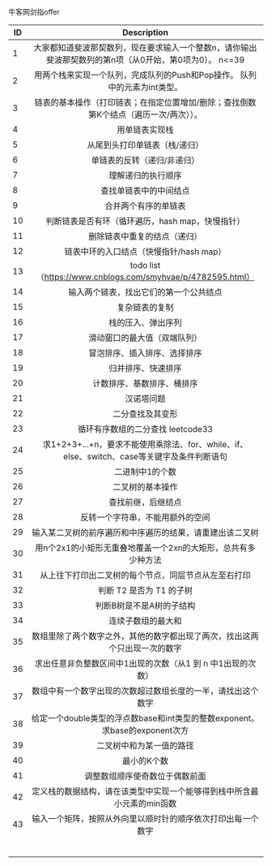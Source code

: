 牛客网剑指offer

| ID   |                         Description                          |
| ---- | :----------------------------------------------------------: |
| 1    | 大家都知道斐波那契数列，现在要求输入一个整数n，请你输出斐波那契数列的第n项（从0开始，第0项为0）。 n<=39 |
| 2    | 用两个栈来实现一个队列，完成队列的Push和Pop操作。 队列中的元素为int类型。 |
| 3    | 链表的基本操作（打印链表；在指定位置增加/删除；查找倒数第K个结点（遍历一次/两次））。 |
| 4    |                        用单链表实现栈                        |
| 5    |                从尾到头打印单链表（栈/递归）                 |
| 6    |                 单链表的反转（递归/非递归）                  |
| 7    |                      理解递归的执行顺序                      |
| 8    |                    查找单链表中的中间结点                    |
| 9    |                     合并两个有序的单链表                     |
| 10   |       判断链表是否有环（循环遍历，hash map，快慢指针）       |
| 11   |                 删除链表中重复的结点（递归）                 |
| 12   |           链表中环的入口结点（快慢指针/hash map）            |
| 13   | todo list（https://www.cnblogs.com/smyhvae/p/4782595.html）  |
| 14   |            输入两个链表，找出它们的第一个公共结点            |
| 15   |                        复杂链表的复制                        |
| 16   |                      栈的压入、弹出序列                      |
| 17   |                 滑动窗口的最大值（双端队列）                 |
| 18   |                 冒泡排序、插入排序、选择排序                 |
| 19   |                      归并排序、快速排序                      |
| 20   |                  计数排序、基数排序、桶排序                  |
| 21   |                          汉诺塔问题                          |
| 22   |                       二分查找及其变形                       |
| 23   |              循环有序数组的二分查找 leetcode33               |
| 24   | 求1+2+3+...+n，要求不能使用乘除法、for、while、if、else、switch、case等关键字及条件判断语句 |
| 25   |                       二进制中1的个数                        |
| 26   |                       二叉树的基本操作                       |
| 27   |                      查找前继，后继结点                      |
| 28   |               反转一个字符串，不能用额外的空间               |
| 29   |   输入某二叉树的前序遍历和中序遍历的结果，请重建出该二叉树   |
| 30   | 用n个2x1的小矩形无重叠地覆盖一个2xn的大矩形，总共有多少种方法 |
| 31   |     从上往下打印出二叉树的每个节点，同层节点从左至右打印     |
| 32   |                   判断 T2 是否为 T1 的子树                   |
| 33   |                   判断B树是不是A树的子结构                   |
| 34   |                      连续子数组的最大和                      |
| 35   | 数组里除了两个数字之外，其他的数字都出现了两次，找出这两个只出现一次的数字 |
| 36   | 求出任意非负整数区间中1出现的次数（从1 到 n 中1出现的次数）  |
| 37   | 数组中有一个数字出现的次数超过数组长度的一半，请找出这个数字 |
| 38   | 给定一个double类型的浮点数base和int类型的整数exponent。求base的exponent次方 |
| 39   |                   二叉树中和为某一值的路径                   |
| 40   |                         最小的K个数                          |
| 41   |                调整数组顺序使奇数位于偶数前面                |
| 42   | 定义栈的数据结构，请在该类型中实现一个能够得到栈中所含最小元素的min函数 |
| 43   | 输入一个矩阵，按照从外向里以顺时针的顺序依次打印出每一个数字 |
|      |                                                              |
|      |                                                              |
|      |                                                              |
|      |                                                              |
|      |                                                              |
|      |                                                              |



